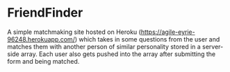 # FriendFinder

A simple matchmaking site hosted on Heroku (https://agile-eyrie-96248.herokuapp.com/) which takes in some questions from the user and matches them with another person of similar personality stored in a server-side array. Each user also gets pushed into the array after submitting the form and being matched.

